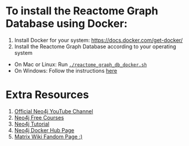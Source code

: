 # To install the Reactome Graph Database using Docker:

1. Install Docker for your system: https://docs.docker.com/get-docker/
2. Install the Reactome Graph Database according to your operating system
  - On Mac or Linux: Run [`./reactome_graph_db_docker.sh`](https://github.com/reactome/BCC-2020/blob/master/graph-database/reactome_graph_db_docker.sh)
  - On Windows:  Follow the instructions [here](https://github.com/reactome/BCC-2020/blob/master/graph-database/reactome_graph_db_docker_on_windows.txt) 

# Extra Resources

1. [Official Neo4j YouTube Channel](https://www.youtube.com/channel/UCvze3hU6OZBkB1vkhH2lH9Q)
2. [Neo4j Free Courses](https://neo4j.com/graphacademy/online-training/)
3. [Neo4j Tutorial](https://www.tutorialspoint.com/neo4j/)
4. [Neo4j Docker Hub Page](https://hub.docker.com/_/neo4j/)
5. [Matrix Wiki Fandom Page :)](https://matrix.fandom.com/wiki/Main_Page)
